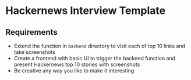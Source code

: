 # Hackernews Interview Template

## Requirements
- Extend the function in `backend` directory to visit each of top 10 links and take screenshots
- Create a frontend with basic UI to trigger the backend function and present Hackernews top 10 stories with screenshots
- Be creative any way you like to make it interesting
